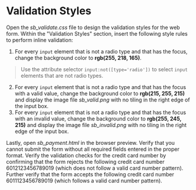 # Validation Styles

Open the _sb_validate.css_ file to design the validation styles for the web form. Within the "Validation Styles" section, insert the following style rules to perform inline validation:

1. For every `input` element that is not a radio type and that has the focus, change the background color to **rgb(255, 218, 165)**.

> Use the attribute selector `input:not([type='radio'])` to select `input` elements that are not radio types.

2. For every `input` element that is not a radio type and that has the focus with a valid value, change the background color to **rgb(215, 255, 215)** and display the image file _sb_valid.png_ with no tiling in the right edge of the input box.
3. For every `input` element that is not a radio type and that has the focus with an invalid value, change the background color to **rgb(255, 245, 215)** and display the image file _sb_invalid.png_ with no tiling in the right edge of the input box.

Lastly, open _sb_payment.html_ in the browser preview. Verify that you cannot submit the form without all required fields entered in the proper format. Verify the validation checks for the credit card number by confirming that the form rejects the following credit card number 6012123456789019 (which does not follow a valid card number pattern). Further verify that the form accepts the following credit card number 6011123456789019 (which follows a valid card number pattern).
